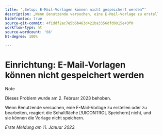 ```yaml
---
title: '„Setup: E-Mail-Vorlagen können nicht gespeichert werden“'
description: „Wenn Benutzende versuchen, eine E-Mail-Vorlage zu erstellen oder zu bearbeiten, reagiert die Schaltfläche ‚Speichern‘ nicht und sie können die Vorlage nicht speichern.“
hidefromtoc: true
source-git-commit: 4f1ddf2ac7e5b6b463d421ba3356dfd0815e43f0
workflow-type: ht
source-wordcount: '66'
ht-degree: 100%

---
```



# Einrichtung: E-Mail-Vorlagen können nicht gespeichert werden

>[!NOTE]
>
>Dieses Problem wurde am 2. Februar 2023 behoben.

Wenn Benutzende versuchen, eine E-Mail-Vorlage zu erstellen oder zu bearbeiten, reagiert die Schaltfläche [!UICONTROL Speichern] nicht, und sie können die Vorlage nicht speichern.

_Erste Meldung am 11. Januar 2023._

